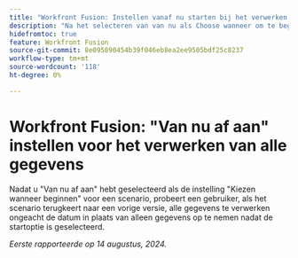 ```yaml
---
title: "Workfront Fusion: Instellen vanaf nu starten bij het verwerken van alle gegevens"
description: "Na het selecteren van van nu als Choose wanneer om te beginnen plaatsend voor een scenario, als een gebruiker het scenario aan een vorige versie terugkeert zal het dan proberen om alle gegevens ongeacht datum te verwerken in plaats van slechts gegevens nadat de beginoptie werd geselecteerd."
hidefromtoc: true
feature: Workfront Fusion
source-git-commit: 8e095890454b39f046eb8ea2ee9505bdf25c8237
workflow-type: tm+mt
source-wordcount: '118'
ht-degree: 0%

---
```



# Workfront Fusion: &quot;Van nu af aan&quot; instellen voor het verwerken van alle gegevens

Nadat u &quot;Van nu af aan&quot; hebt geselecteerd als de instelling &quot;Kiezen wanneer beginnen&quot; voor een scenario, probeert een gebruiker, als het scenario terugkeert naar een vorige versie, alle gegevens te verwerken ongeacht de datum in plaats van alleen gegevens op te nemen nadat de startoptie is geselecteerd.

_Eerste rapporteerde op 14 augustus, 2024._
